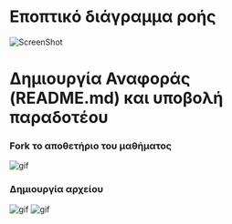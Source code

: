 # Εποπτικό διάγραμμα ροής

![ScreenShot](https://github.com/courses-ionio/help/blob/master/images/DiagrammaRoisUpdated.png?raw=true)

# Δημιουργία Αναφοράς (README.md) και υποβολή παραδοτέου


### Fork το αποθετήριο του μαθήματος

![gif](https://github.com/courses-ionio/help/blob/master/images/fork.gif?raw=true)

### Δημιουργία αρχείου 

![gif](https://github.com/courses-ionio/help/blob/master/images/newfile1.gif?raw=true)
![gif](https://github.com/courses-ionio/help/blob/master/images/newfile2.gif?raw=true)

